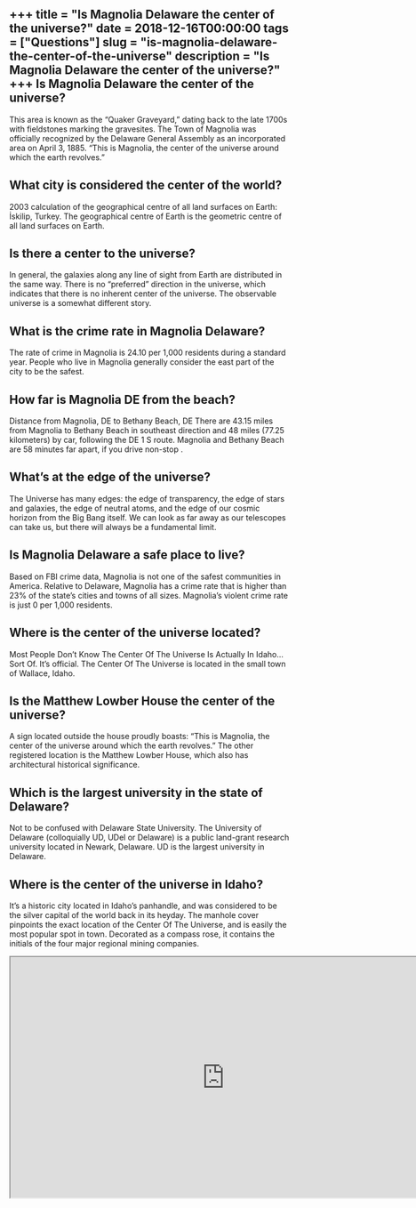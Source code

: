 +++
title = "Is Magnolia Delaware the center of the universe?"
date = 2018-12-16T00:00:00
tags = ["Questions"]
slug = "is-magnolia-delaware-the-center-of-the-universe"
description = "Is Magnolia Delaware the center of the universe?"
+++
Is Magnolia Delaware the center of the universe?
------------------------------------------------

This area is known as the “Quaker Graveyard,” dating back to the late 1700s with fieldstones marking the gravesites. The Town of Magnolia was officially recognized by the Delaware General Assembly as an incorporated area on April 3, 1885. “This is Magnolia, the center of the universe around which the earth revolves.”

What city is considered the center of the world?
------------------------------------------------

2003 calculation of the geographical centre of all land surfaces on Earth: İskilip, Turkey. The geographical centre of Earth is the geometric centre of all land surfaces on Earth.

Is there a center to the universe?
----------------------------------

In general, the galaxies along any line of sight from Earth are distributed in the same way. There is no “preferred” direction in the universe, which indicates that there is no inherent center of the universe. The observable universe is a somewhat different story.

What is the crime rate in Magnolia Delaware?
--------------------------------------------

The rate of crime in Magnolia is 24.10 per 1,000 residents during a standard year. People who live in Magnolia generally consider the east part of the city to be the safest.

How far is Magnolia DE from the beach?
--------------------------------------

Distance from Magnolia, DE to Bethany Beach, DE There are 43.15 miles from Magnolia to Bethany Beach in southeast direction and 48 miles (77.25 kilometers) by car, following the DE 1 S route. Magnolia and Bethany Beach are 58 minutes far apart, if you drive non-stop .

What’s at the edge of the universe?
-----------------------------------

The Universe has many edges: the edge of transparency, the edge of stars and galaxies, the edge of neutral atoms, and the edge of our cosmic horizon from the Big Bang itself. We can look as far away as our telescopes can take us, but there will always be a fundamental limit.

Is Magnolia Delaware a safe place to live?
------------------------------------------

Based on FBI crime data, Magnolia is not one of the safest communities in America. Relative to Delaware, Magnolia has a crime rate that is higher than 23% of the state’s cities and towns of all sizes. Magnolia’s violent crime rate is just 0 per 1,000 residents.

Where is the center of the universe located?
--------------------------------------------

Most People Don’t Know The Center Of The Universe Is Actually In Idaho…Sort Of. It’s official. The Center Of The Universe is located in the small town of Wallace, Idaho.

Is the Matthew Lowber House the center of the universe?
-------------------------------------------------------

A sign located outside the house proudly boasts: “This is Magnolia, the center of the universe around which the earth revolves.” The other registered location is the Matthew Lowber House, which also has architectural historical significance.

Which is the largest university in the state of Delaware?
---------------------------------------------------------

Not to be confused with Delaware State University. The University of Delaware (colloquially UD, UDel or Delaware) is a public land-grant research university located in Newark, Delaware. UD is the largest university in Delaware.

Where is the center of the universe in Idaho?
---------------------------------------------

It’s a historic city located in Idaho’s panhandle, and was considered to be the silver capital of the world back in its heyday. The manhole cover pinpoints the exact location of the Center Of The Universe, and is easily the most popular spot in town. Decorated as a compass rose, it contains the initials of the four major regional mining companies.

<iframe allow="accelerometer; autoplay; clipboard-write; encrypted-media; gyroscope; picture-in-picture" allowfullscreen="" class="__youtube_prefs__  epyt-is-override  no-lazyload" data-no-lazy="1" data-origheight="433" data-origwidth="770" data-skipgform_ajax_framebjll="" height="433" id="_ytid_25758" loading="lazy" src="https://www.youtube.com/embed/itcS4gQjobQ?enablejsapi=1&autoplay=0&cc_load_policy=0&cc_lang_pref=&iv_load_policy=1&loop=0&modestbranding=0&rel=1&fs=1&playsinline=0&autohide=2&theme=dark&color=red&controls=1&" title="YouTube player" width="770"></iframe>